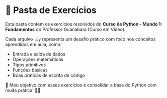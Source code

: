 # 📂 Pasta de Exercícios

Esta pasta contém os exercícios resolvidos do **Curso de Python - Mundo 1: Fundamentos** do Professor Guanabara (Curso em Vídeo).

Cada arquivo `.py` representa um desafio prático com foco nos conceitos aprendidos em aula, como:

- Entrada e saída de dados
- Operações matemáticas
- Tipos primitivos
- Funções básicas
- Boas práticas de escrita de código

📌 Meu objetivo com esses exercícios é consolidar a base do Python com muita prática! 💪🐍

